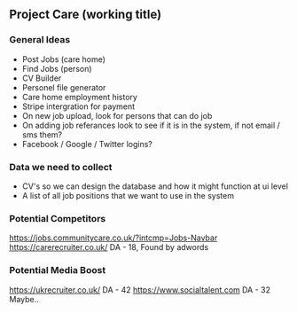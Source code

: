 ## Project Care (working title)

### General Ideas
- Post Jobs (care home)
- Find Jobs (person)
- CV Builder
- Personel file generator
- Care home employment history
- Stripe intergration for payment
- On new job upload, look for persons that can do job
- On adding job referances look to see if it is in the system, if not email / sms them?
- Facebook / Google / Twitter logins?

### Data we need to collect
- CV's so we can design the database and how it might function at ui level
- A list of all job positions that we want to use in the system


### Potential Competitors
https://jobs.communitycare.co.uk/?intcmp=Jobs-Navbar
https://carerecruiter.co.uk/ DA - 18, Found by adwords

### Potential Media Boost
https://ukrecruiter.co.uk/ DA - 42
https://www.socialtalent.com DA - 32 Maybe..